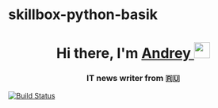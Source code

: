 # skillbox-python-basik

<h1 align="center">Hi there, I'm <a href="../../../" target="_blank">Andrey 
<img src="../../../../fluidicon.png" height="32"/></a></h1>
<h3 align="center">IT news writer from 🇷🇺</h3>


[![Build Status](https://github.com/extybr/skillbox-python-basik/tree/main/.github/workflows/python-app.yml/badge.svg?branch=master)](https://github.com/extybr/skillbox-python-basik/tree/main/.github/workflows/python-app.yml)
